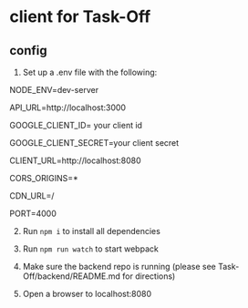 # client for Task-Off

## config

1. Set up a .env file with the following: 

NODE_ENV=dev-server

API_URL=http://localhost:3000

GOOGLE_CLIENT_ID= your client id

GOOGLE_CLIENT_SECRET=your client secret 

CLIENT_URL=http://localhost:8080

CORS_ORIGINS=*

CDN_URL=/

PORT=4000

2. Run `npm i` to install all dependencies

3. Run `npm run watch` to start webpack

4. Make sure the backend repo is running (please see Task-Off/backend/README.md for directions)

5. Open a browser to localhost:8080
